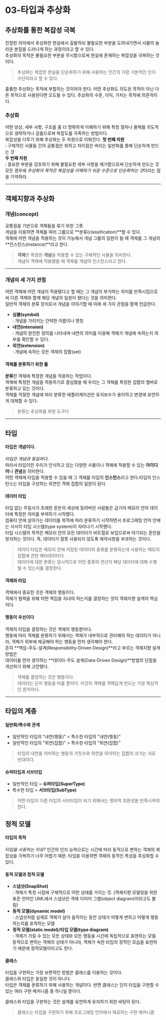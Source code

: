03-타입과 추상화
===========
   
## 추상화를 통한 복잡성 극복
진정한 의미에서 추상화란 현실에서 출발하되 불필요한 부분을 도려내가면서 사물의 놀라운 본질을 드러나게 하는 과정이라고 할 수 있다.    
추상화의 목적은 불필요한 부분을 무시함으로써 현실에 존재하는 복잡성을 극복하는 것이다.    
> 추상화는 복잡한 현실을 단순화하기 위해 사용하는 인간의 가장 기본적인 인지 수단이라고 할 수 있다.   

훌륭한 추상화는 목적에 부합하는 것이어야 한다. 어떤 추상화도 의도된 목적이 아닌 다른 목적으로 사용된다면 오도될 수 있다. 추상화의 수준, 이익, 가치는 목적에 의존적이다.   

### 추상화
어떤 양상, 세부 사항, 구조를 좀 더 명확하게 이해하기 위해 특정 절차나 물체를 의도적으로 생략하거나 감춤으로써 복잡도를 극족하는 방법이다.   
복잡성을 다루기 위해 추상화는 두 차원으로 이뤄진다.
**첫 번째 차원**       
: 구체적인 사물들 간의 공통점은 취하고 차이점은 버리는 일반화를 통해 단순하게 만드는 것    
**두 번째 차원**       
: 중요한 부분을 강조하기 위해 불필요한 세부 사항을 제거함으로써 단순하게 만드는 것    
모든 경우에 *추상화의 목적은 복잡성을 이해하기 쉬운 수준으로 단순화하는 것*이라는 점을 기억하라.     
   
* * *   
## 객체지향과 추상화
### 개념(concept)
공통점을 기반으로 객체들을 묶기 위한 그릇.       
개념을 이용하면 객체를 여러 그룹으로 **분류(classification)**할 수 있다.    
객체에 어떤 개념을 적용하는 것이 가능해서 개념 그룹의 일원이 될 때 객체를 그 개념의 **인스턴스(instance)**라고 한다.   
> **객체**란 특정한 **개념**을 적용할 수 있는 구체적인 사물을 의미한다.    
> 개념이 객체에 적용됐을 때 객체를 개념의 인스턴스라고 한다.   

* * *     
### 개념의 세 가지 관점
어떤 객체에 어떤 개념이 적용됐다고 할 때는 그 개념이 부가하는 의미를 만족시킴으로써 다른 객체와 함께 해당 개념의 일원이 됐다는 것을 의미한다.   
일반적 객체의 분류 장치로서 개념을 이야기할 때 아래 세 가지 관점을 함께 언급한다.
- **심볼(symbol)**     
    : 개념을 가리키는 간략한 이름이나 명칭
- **내연(intension)**     
    : 개념의 완전한 정의를 나타내며 내연의 의미를 이용해 객체가 개념에 속하는지 여부를 확인할 수 있다.
- **외연(extension)**   
    : 개념에 속하는 모든 객체의 집합(set)   

#### 객체를 분류하기 위한 틀
**분류**란 객체에 특정한 개념을 적용하는 작업이다.    
객체에 특정한 개념을 적용하기로 결심했을 때 우리는 그 객체를 특정한 집합의 멤버로 분류하고 있는 것이다.      
객체를 적절한 개념에 따라 분류한 애플리케이션은 유지보수가 용이하고 변경에 유연하게 대체할 수 있다.   
> 분류는 추상화를 위한 도구다
   
* * * 
## 타입
#### 타입은 개념이다.
*타입은 개념과 동일하다.*    
따라서 타입이란 우리가 인식하고 있는 다양한 사물이나 객체에 적용할 수 있는 **아이디어**나 **관념**을 의미한다.    
어떤 객체에 타입을 적용할 수 있을 때 그 객체를 타입의 **인스턴스**라고 한다.타입의 인스턴스는 타입을 구성하는 외연인 겍체 집합의 일원이 된다.   
   
#### 데이터 타입
타입 없는 무질서가 초래한 혼돈의 세상에 질려버린 사람들은 급기야 메모리 안의 데이터에 특정한 의미를 부여하기 시작했다.    
컴퓨터 안에 살아가는 데이터를 목적에 따라 분류하기 시작하면서 프로그래밍 언어 안에는 서서히 타입 시스템(type system)이 자라나기 시작했다.   
타입 시스템의 목적은 메모리 안의 모든 데이터가 비트열로 보임으로써 야기되는 혼란을 방지하는 것이다. 즉, 데이터가 잘못 사용되지 않도록 제약사항을 부과하는 것이다.   
> 데이터 타입은 메모리 안에 저장된 데이터의 종류를 분류하는데 사용하는 메모리 집합에 관한 메타데이터다.     
> 데이터에 대한 분류는 암시적으로 어떤 종류의 연산이 해당 데이터에 대해 수행될 수 있는지를 결정한다.

#### 객체와 타입
객체에서 중요한 것은 객체의 행동이다.    
객체가 협력을 위해 어떤 책임을 지녀야 하는지를 결정하는 것이 객체지향 설계의 핵심이다.   
   
#### 행동이 우선이다
객체의 타입을 결정하는 것은 객체의 행동뿐이다.   
행동에 따라 객체를 분류하기 위해서는 객체가 내부적으로 관리해야 하는 데이터가 아니라, 객체가 외부에 제공해야 하는 행동을 먼저 생각해야 한다.     
흔히 **책임-주도-설계(Responsibility-Driven Design)**라고 부르는 객체지향 설계 방법은    
데이터를 먼저 생각하는 **데이터-주도 설계(Data-Driven Design)**방법의 단점을 개선하기 위해 고안됐다.   

> 객체를 결정하는 것은 행동이다.   
> 데이터는 단지 행동을 따를 뿐이다. 이것이 객체를 객체답게 만드는 가장 핵심적인 원칙이다.
   
* * *
## 타입의 계층
#### 일반화/특수화 관계
- 일반적인 타입의 "내연(행동)" < 특수한 타입의 "내연(행동)"   
- 일반적인 타입의 "외연(집합)" > 특수한 타입의 "외연(집합)"   
> 타입의 내연을 의미하는 행동의 가짓수와 외연을 의미하는 집합의 크기는 서로 반대이다.
       
#### 슈퍼타입과 서브타입
- 일반적인 타입 = **슈퍼타입(SuperType)**
- 특수한 타입 = **서브타입(SubType)**
   
> 어떤 타입이 다른 타입의 서브타입이 되기 위해서는 행위적 호환성을 만족시켜야 한다.

## 정적 모델
#### 타입의 목적
*타입을 사용하는 이유?*
인간의 인지 능력으로는 시간에 따라 동적으로 변하는 객체의 복잡성을 극복하기 너무 어렵기 때문.
타입을 이용하면 객체의 동적인 특성을 추상화할 수 있다.
   
#### 동적 모델과 정적 모델
- **스냅샷(SnapShot)**    
  : 객체가 특정 시점에 구체적으로 어떤 상태를 가지는 것.
  (객체지향 모델링을 위한 표준 언어인 UML에서 스냅샷은 객체 다이어 그램(object diagram)이라고도 불림)
- **동적 모델(dynamic model)**    
  : 스냅샷처럼 실제로 객체가 살아 움직이는 동안 상태가 어떻게 변하고 어떻게 행동하는지를 포착하는 모델
- **정적 모델(static model)/타입 모델(type diagram)**   
  : 객체가 가질 수 있는 모든 상태와 모든 행동을 시간에 독립적으로 표현하는 모델. 
  동적으로 변하는 객체의 상태가 아니라, 객체가 속한 타입의 정적인 모습을 표현하기 때문에 정적모델이라고도 한다.

#### 클래스
타입을 구현하는 가장 보편적인 방법은 클래스를 이용하는 것이다.       
클래스와 타입은 동일한 것이 아니다.     
타입은 객체를 분류하기 위해 사용하는 개념이다. 반면 클래스는 단지 타입을 구현할 수 있는 여러 구현 메커니즘 중 하니일 뿐이다.

클래스와 타입을 구분하는 것은 설계를 유연하게 유지하기 위한 바탕이 된다.

> 클래스는 타입을 구현하기 위해 프로그래밍 언어에서 제공하는 구현 메커니즘
